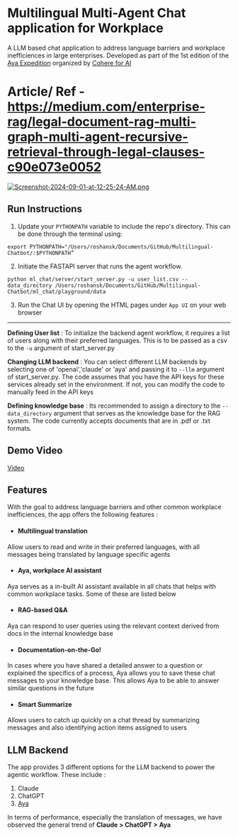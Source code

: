 # Multilingual Multi-Agent Chat application for Workplace

A LLM based chat application to address language barriers and workplace inefficiences in large enterprises. Developed as part of the 1st edition of the [Aya Expedition](https://www.youtube.com/watch?v=oKstMwSUElA) organized by [Cohere for AI](https://cohere.com/research)

# Article/ Ref - https://medium.com/enterprise-rag/legal-document-rag-multi-graph-multi-agent-recursive-retrieval-through-legal-clauses-c90e073e0052


[![Screenshot-2024-09-01-at-12-25-24-AM.png](https://i.postimg.cc/gJ5j0sYL/Screenshot-2024-09-01-at-12-25-24-AM.png)](https://postimg.cc/dk2wH8ZJ)



## Run Instructions

1. Update your `PYTHONPATH` variable to include the repo's directory. This can be done through the terminal using:
```
export PYTHONPATH="/Users/roshansk/Documents/GitHub/Multilingual-Chatbot/:$PYTHONPATH”
```
2. Initiate the FASTAPI server that runs the agent workflow. 
```
python ml_chat/server/start_server.py -u user_list.csv --data_directory /Users/roshansk/Documents/GitHub/Multilingual-Chatbot/ml_chat/playground/data
```
3. Run the Chat UI by opening the HTML pages under `App UI` on your web browser

---

**Defining User list** : To initialize the backend agent workflow, it requires a list of users along with their preferred languages. This is to be passed as a csv to the `-u` argument of start_server.py 

**Changing LLM backend** : You can select different LLM backends by selecting one of 'openai','claude' or 'aya' and passing it to `--llm` argument of start_server.py. The code assumes that you have the API keys for these services already set in the environment. If not, you can modify the code to manually feed in the API keys

**Defining knowledge base** : Its recommended to assign a directory to the `--data_directory` argument that serves as the knowledge base for the RAG system. The code currently accepts documents that are in .pdf or .txt formats. 
 
 
## Demo Video
[Video](https://youtu.be/_i8WKbTXojM)


## Features 

With the goal to address language barriers and other common workplace inefficiences, the app offers the following features : 
* #### Multilingual translation

Allow users to read and write in their preferred languages, with all messages being translated by language specific agents
* #### Aya, workplace AI assistant

Aya serves as a in-built AI assistant available in all chats that helps with common workplace tasks. Some of these are listed below

* #### RAG-based Q&A

Aya can respond to user queries using the relevant context derived from docs in the internal knowledge base
* #### Documentation-on-the-Go!

In cases where you have shared a detailed answer to a question or explained the specifics of a process, Aya allows you to save these chat messages to your knowledge base. This allows Aya to be able to answer similar questions in the future

* #### Smart Summarize
Allows users to catch up quickly on a chat thread by summarizing messages and also identifying action items assigned to users


## LLM Backend
The app provides 3 different options for the LLM backend to power the agentic workflow. These include : 
1. Claude
2. ChatGPT
3. [Aya](https://huggingface.co/CohereForAI/aya-23-8B)

In terms of performance, especially the translation of messages, we have observed the general trend of **Claude > ChatGPT > Aya**
